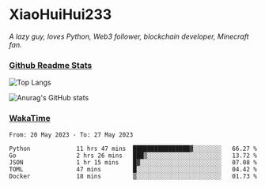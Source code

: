 # XiaoHuiHui233

*A lazy guy, loves Python, Web3 follower, blockchain developer, Minecraft fan.*

### [Github Readme Stats](https://github.com/anuraghazra/github-readme-stats)

![Top Langs](https://github-readme-stats.vercel.app/api/top-langs/?username=XiaoHuiHui233&layout=compact&theme=github_dark)

![Anurag's GitHub stats](https://github-readme-stats.vercel.app/api?username=XiaoHuiHui233&show_icons=true&theme=github_dark)

### [WakaTime](https://wakatime.com)

<!--START_SECTION:waka-->

```text
From: 20 May 2023 - To: 27 May 2023

Python             11 hrs 47 mins  ████████████████▓░░░░░░░░   66.27 %
Go                 2 hrs 26 mins   ███▒░░░░░░░░░░░░░░░░░░░░░   13.72 %
JSON               1 hr 15 mins    █▓░░░░░░░░░░░░░░░░░░░░░░░   07.08 %
TOML               47 mins         █░░░░░░░░░░░░░░░░░░░░░░░░   04.42 %
Docker             18 mins         ▒░░░░░░░░░░░░░░░░░░░░░░░░   01.73 %
```

<!--END_SECTION:waka-->
